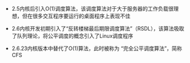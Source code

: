 * 2.5内核后引入O(1)调度算法，该调度算法对于大于服务器的工作负载很理想，但在很多交互程序要运行的桌面程序上表现不佳

* 2.6内核开发初期引入了“反转楼梯最后期限调度算法”（RSDL），该算法吸取了队列理论，将公平调度的概念引入了Linux调度程序

* 2.6.23内核版本中替代了O(1)算法，此时被称为 “完全公平调度算法”，简称CFS

  